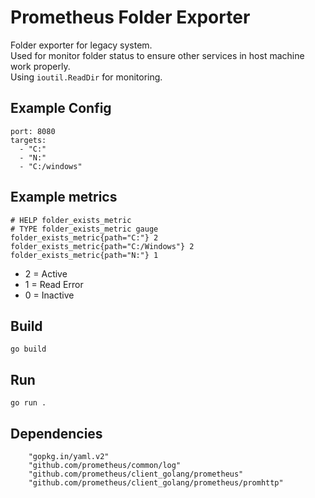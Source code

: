 # Prometheus Folder Exporter

Folder exporter for legacy system.  
Used for monitor folder status to ensure other services in host machine work properly.  
Using `ioutil.ReadDir` for monitoring.

## Example Config
```
port: 8080
targets:
  - "C:"
  - "N:"
  - "C:/windows"
```


## Example metrics
```
# HELP folder_exists_metric 
# TYPE folder_exists_metric gauge
folder_exists_metric{path="C:"} 2
folder_exists_metric{path="C:/Windows"} 2
folder_exists_metric{path="N:"} 1
```
* 2 = Active
* 1 = Read Error
* 0 = Inactive


## Build

```
go build
```

## Run

```
go run .
```

## Dependencies
```
    "gopkg.in/yaml.v2"
    "github.com/prometheus/common/log"
    "github.com/prometheus/client_golang/prometheus"
    "github.com/prometheus/client_golang/prometheus/promhttp"
```
